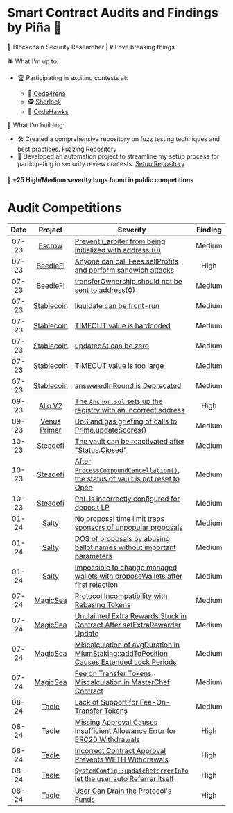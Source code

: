 # Smart Contract Audits and Findings by Piña 🍍

🔐 Blockchain Security Researcher | 💔 Love breaking things 

🕷️ What I'm up to:
- 🏆 Participating in exciting contests at:
  
  - 🐺 [Code4rena](https://code4rena.com)
  - 🕵️ [Sherlock](https://audits.sherlock.xyz/contests)
  - 🦅 [CodeHawks](https://www.codehawks.com)

🚀 What I'm building:

- 🛠 Created a comprehensive repository on fuzz testing techniques and best practices. [Fuzzing Repository](https://github.com/pinalikefruit/fuzzing.git)
- 🤖 Developed an automation project to streamline my setup process for participating in security review contests. [Setup Repository](https://github.com/pinalikefruit/setup-security-review)

#### 🔐 +25 High/Medium severity bugs found in public competitions

# Audit Competitions

| Date | Project | Severity  | Finding | 
| :---: | :---: | --- | :---: |
|07-23 | [Escrow](https://www.codehawks.com/contests/cljyfxlc40003jq082s0wemya) | [Prevent i_arbiter from being initialized with address (0)](https://codehawks.cyfrin.io/c/2023-07-escrow/s/228) | Medium | 
|07-23 | [BeedleFi](https://www.codehawks.com/contests/clkbo1fa20009jr08nyyf9wbx) | [Anyone can call Fees.sellProfits and perform sandwich attacks](https://codehawks.cyfrin.io/c/2023-07-beedle/s/1556) | High | 
|07-23 | [BeedleFi](https://www.codehawks.com/contests/clkbo1fa20009jr08nyyf9wbx) | [transferOwnership should not be sent to address(0)](https://codehawks.cyfrin.io/c/2023-07-beedle/s/1448) | Medium | 
|07-23 | [Stablecoin](https://www.codehawks.com/contests/cljx3b9390009liqwuedkn0m0) | [liquidate can be front-run](https://codehawks.cyfrin.io/c/2023-07-foundry-defi-stablecoin/s/785) | Medium | 
|07-23 | [Stablecoin](https://www.codehawks.com/contests/cljx3b9390009liqwuedkn0m0) | [TIMEOUT value is hardcoded](https://codehawks.cyfrin.io/c/2023-07-foundry-defi-stablecoin/s/763) | Medium | 
|07-23 | [Stablecoin](https://www.codehawks.com/contests/cljx3b9390009liqwuedkn0m0) | [updatedAt can be zero](https://codehawks.cyfrin.io/c/2023-07-foundry-defi-stablecoin/s/767) | Medium | 
|07-23 | [Stablecoin](https://www.codehawks.com/contests/cljx3b9390009liqwuedkn0m0) | [TIMEOUT value is too large](https://codehawks.cyfrin.io/c/2023-07-foundry-defi-stablecoin/s/766) | Medium | 
|07-23 | [Stablecoin](https://www.codehawks.com/contests/cljx3b9390009liqwuedkn0m0) | [answeredInRound is Deprecated](https://codehawks.cyfrin.io/c/2023-07-foundry-defi-stablecoin/s/768) | Medium | 
|09-23 | [Allo V2](https://audits.sherlock.xyz/contests/109) | [The `Anchor.sol` sets up the registry with an incorrect address](https://github.com/sherlock-audit/2023-09-Gitcoin-judging/issues/335) | High | 
|09-23 | [Venus Primer](https://code4rena.com/contests/2023-09-venus-prime#top) | [DoS and gas griefing of calls to Prime.updateScores()](https://github.com/code-423n4/2023-09-venus-findings/issues/556) | Medium | 
|10-23 | [Steadefi](https://www.codehawks.com/contests/clo38mm260001la08daw5cbuf) | [The vault can be reactivated after "Status.Closed"](https://codehawks.cyfrin.io/c/2023-10-SteadeFi/s/216) | Medium | 
|10-23 | [Steadefi](https://www.codehawks.com/contests/clo38mm260001la08daw5cbuf) | [After `ProcessCompoundCancellation()`, the status of vault is not reset to Open](https://codehawks.cyfrin.io/c/2023-10-SteadeFi/s/246) | Medium | 
|10-23 | [Steadefi](https://www.codehawks.com/contests/clo38mm260001la08daw5cbuf) | [PnL is incorrectly configured for deposit LP](https://codehawks.cyfrin.io/c/2023-10-SteadeFi/s/245) | Medium | 
|01-24 | [Salty](https://code4rena.com/contests/2023-09-venus-prime#top) | [No proposal time limit traps sponsors of unpopular proposals ](https://github.com/code-423n4/2024-01-salty-findings/issues/362) | Medium | 
|01-24 | [Salty](https://code4rena.com/contests/2023-09-venus-prime#top) | [DOS of proposals by abusing ballot names without important parameters](https://github.com/code-423n4/2024-01-salty-findings/issues/621) | Medium | 
|01-24 | [Salty](https://code4rena.com/contests/2023-09-venus-prime#top) | [Impossible to change managed wallets with proposeWallets after first rejection](https://github.com/code-423n4/2024-01-salty-findings/issues/838) | Medium | 
|07-24 | [MagicSea](https://audits.sherlock.xyz/contests/437) | [Protocol Incompatibility with Rebasing Tokens](https://github.com/sherlock-audit/2024-06-magicsea-judging/issues/578) | Medium | 
|07-24 | [MagicSea](https://audits.sherlock.xyz/contests/437) | [Unclaimed Extra Rewards Stuck in Contract After setExtraRewarder Update](https://github.com/sherlock-audit/2024-06-magicsea-judging/issues/559) | Medium | 
|07-24 | [MagicSea](https://audits.sherlock.xyz/contests/437) | [Miscalculation of avgDuration in MlumStaking::addToPosition Causes Extended Lock Periods](https://github.com/sherlock-audit/2024-06-magicsea-judging/issues/345) | Medium | 
|07-24 | [MagicSea](https://audits.sherlock.xyz/contests/437) | [Fee on Transfer Tokens Miscalculation in MasterChef Contract](https://github.com/sherlock-audit/2024-06-magicsea-judging/issues/337) | Medium | 
|08-24 | [Tadle](https://codehawks.cyfrin.io/c/2024-08-tadle) | [Lack of Support for Fee-On-Transfer Tokens](https://codehawks.cyfrin.io/c/2024-08-tadle/s/914) | Medium | 
|08-24 | [Tadle](https://codehawks.cyfrin.io/c/2024-08-tadle) | [Missing Approval Causes Insufficient Allowance Error for ERC20 Withdrawals](https://codehawks.cyfrin.io/c/2024-08-tadle/s/842) | High | 
|08-24 | [Tadle](https://codehawks.cyfrin.io/c/2024-08-tadle) | [Incorrect Contract Approval Prevents WETH Withdrawals](https://codehawks.cyfrin.io/c/2024-08-tadle/s/802) | High | 
|08-24 | [Tadle](https://codehawks.cyfrin.io/c/2024-08-tadle) | [`SystemConfig::updateReferrerInfo` let the user auto Referrer itself](https://codehawks.cyfrin.io/c/2024-08-tadle/s/1140) | High | 
|08-24 | [Tadle](https://codehawks.cyfrin.io/c/2024-08-tadle) | [User Can Drain the Protocol's Funds](https://codehawks.cyfrin.io/c/2024-08-tadle/s/816) | High | 

